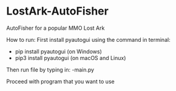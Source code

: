 # LostArk-AutoFisher
AutoFisher for a popular MMO Lost Ark

How to run:
First install pyautogui using the command in terminal:
- pip install pyautogui (on Windows)
- pip3 install pyautogui (on macOS and Linux)

Then run file by typing in:
-main.py

Proceed with program that you want to use